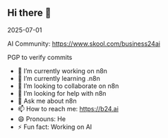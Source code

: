 ## Hi there 👋

2025-07-01

AI Community:
https://www.skool.com/business24ai

PGP to verify commits

- 🔭 I’m currently working on n8n
- 🌱 I’m currently learning .n8n
- 👯 I’m looking to collaborate on n8n
- 🤔 I’m looking for help with n8n
- 💬 Ask me about n8n
- 📫 How to reach me: https://b24.ai
- 😄 Pronouns: He
- ⚡ Fun fact: Working on AI

